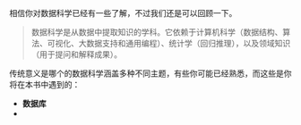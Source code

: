 相信你对数据科学已经有一些了解，不过我们还是可以回顾一下。

> 数据科学是从数据中提取知识的学科。它依赖于计算机科学（数据结构、算法、可视化、大数据支持和通用编程）、统计学（回归推理），以及领域知识（用于提问和解释成果）。

传统意义是哪个的数据科学涵盖多种不同主题，有些你可能已经熟悉，而这些是你将在本书中遇到的：

* **数据库**
* 


